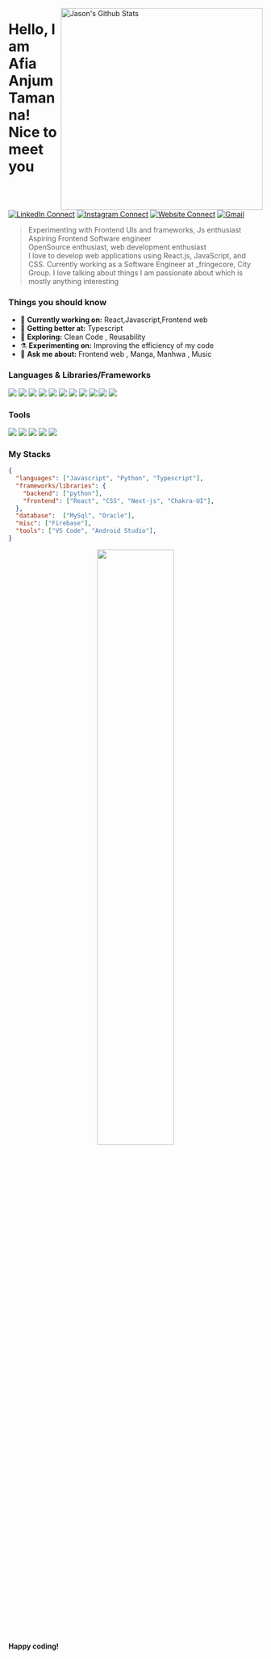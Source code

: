[<img align="right" width="400" src="https://github-readme-stats.vercel.app/api?username=afiatamanna06&&show_icons=true&theme=algolia&count_private=true" alt="Jason's Github Stats"/>](https://github.com/afiatamanna06)

# Hello, I am Afia Anjum Tamanna! Nice to meet you

[![LinkedIn Connect](https://img.shields.io/badge/%20-Connect-black?color=222244&labelColor=000000&logo=linkedin&logoColor=f5f7fe)](https://www.linkedin.com/in/afiatamanna06/)
[![Instagram Connect](https://img.shields.io/badge/%20-Connect-black?color=222244&labelColor=000000&logo=instagram&logoColor=f5f7fe)](https://www.instagram.com/afia_cat_dev/)
[![Website Connect](https://img.shields.io/badge/%20-Website-black?color=222244&labelColor=000000&logo=link&logoColor=f5f7fe)](https://afia-anjum-tamanna.vercel.app/)
[![Gmail](https://img.shields.io/badge/%20-Send%20Mail-black?color=222244&labelColor=000000&logo=gmail&logoColor=f5f7fe)](mailto:afiatamanna06@gmail.com?subject=From%20GitHub&&body=Hi,%20there.%20Found%20you%20on%20GitHub!%20Let's%20talk%20about...)

> Experimenting with Frontend UIs and frameworks, Js enthusiast <br/>
> Aspiring Frontend Software engineer <br/>
> OpenSource enthusiast, web development enthusiast <br/>
I love to develop web applications using React.js, JavaScript, and CSS. Currently working as a Software Engineer at _fringecore, City Group. I love talking about things I am passionate about which is mostly anything interesting

### Things you should know

- 🔭 <b>Currently working on:</b> React,Javascript,Frontend web 
- 🌱 <b>Getting better at:</b> Typescript
- 🤔 <b>Exploring:</b>  Clean Code , Reusability
- ⚗️ <b>Experimenting on:</b> Improving the efficiency of my code
- 💬 <b>Ask me about:</b> Frontend web , Manga, Manhwa , Music

### Languages & Libraries/Frameworks
<p>
  <img src="https://img.shields.io/badge/-Next.JS-0A1A2F?style=flat&logo=next.js"/>
  <img src="https://img.shields.io/badge/TypeScript-3178C6?style=flat-square&logo=TypeScript&logoColor=white"/>
  <img src="https://img.shields.io/badge/-Astro-17191e?style=flat&logo=astro"/>
  <img src="https://img.shields.io/badge/JavaScript-e6e600?style=flat-square&logo=JavaScript&logoColor=black"/>
  <img src="https://img.shields.io/badge/Chakra UI-%234ED1C5.svg?style=flat-square&logo=chakraui&logoColor=white"/>
  <img src="https://img.shields.io/badge/Tailwindcss-%2338B2AC.svg?style=flat-square&logo=tailwind-css&logoColor=white"/>
  <img src="https://img.shields.io/badge/React-61DAFB?style=flat-square&logo=React&logoColor=black"/>
  <img src="https://img.shields.io/badge/-React%20Query-FF4154?style=flat-square&logo=react%20query&logoColor=white"/>
  <img src="https://img.shields.io/badge/React_Router-CA4245?style=flat-square&logo=react-router&logoColor=white"/>
  <img src="https://img.shields.io/badge/React%20Hook%20Form-%23EC5990.svg?style=flat-square&logo=reacthookform&logoColor=white"/>
  <img src="https://img.shields.io/badge/Python-005580?style=flat-square&logo=Python&logoColor=white"/>
</p>

### Tools
<p>
  <img src="https://img.shields.io/badge/Github-%23121011.svg?style=flat-square&logo=github&logoColor=white"/>
  <img src="https://img.shields.io/badge/Git-F05032?style=flat-square&logo=Git&logoColor=white"/>
  <img src="https://img.shields.io/badge/Visual%20Studio%20Code-0078d7.svg?style=flat-square&logo=visual-studio-code&logoColor=white"/>
  <img src="https://img.shields.io/badge/Vercel-%23000000.svg?style=flat-square&logo=vercel&logoColor=white"/>
  <img src="https://img.shields.io/badge/Firebase-FFCA28?style=flat-square&logo=Firebase&logoColor=black"/>
</p>

### My Stacks

```json
{
  "languages": ["Javascript", "Python", "Typescript"],
  "frameworks/libraries": {
    "backend": ["python"],
    "frontend": ["React", "CSS", "Next-js", "Chakra-UI"],
  },
  "database":  ["MySql", "Oracle"],
  "misc": ["Firebase"],
  "tools": ["VS Code", "Android Studio"],
}
```
<p align="center">
   <img align="center" src="https://github-readme-streak-stats.herokuapp.com/?user=afiatamanna06&hide_border=false&theme=react&background=0d1117" width="55%" />
   

#### Happy coding!
